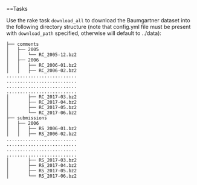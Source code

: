 ==Tasks

Use the rake task `download_all` to download the Baumgartner dataset into the following directory structure (note that config.yml file must be present with `download_path` specified, otherwise will default to ../data):
```
├── comments
│   ├── 2005
│   │   └── RC_2005-12.bz2
│   ├── 2006
│   │   ├── RC_2006-01.bz2
│   │   ├── RC_2006-02.bz2
..........................
..........................
..........................
..........................
│       ├── RC_2017-03.bz2
│       ├── RC_2017-04.bz2
│       ├── RC_2017-05.bz2
│       └── RC_2017-06.bz2
├── submissions
│   ├── 2006
│   │   ├── RS_2006-01.bz2
│   │   ├── RS_2006-02.bz2
..........................
..........................
..........................
..........................
│       ├── RS_2017-03.bz2
│       ├── RS_2017-04.bz2
│       ├── RS_2017-05.bz2
│       └── RS_2017-06.bz2
```